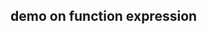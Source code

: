 <!DOCTYPE html>
<html lang="eng">
    <head><title>function expression</title></head>
    <body>
        <h2>demo on function expression</h2>
        <script>
           let age =+prompt("enter ur age");
           let result;
    if(age<18)
           result=function(){alert("sorry, Ur not eligible for vote");};
    else
        result=function(){alert("hi,welcome for voting0");};
    document.write(result);
    result();
    </script>
    </body>
</html>
